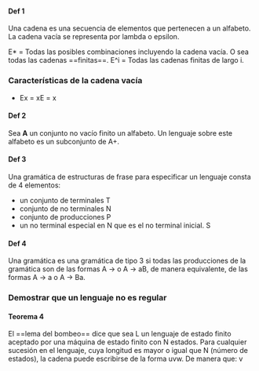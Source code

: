 
#### Def 1
Una cadena es una secuencia de elementos que pertenecen a un alfabeto. La cadena vacía se representa por lambda o epsilon. 

E* = Todas las posibles combinaciones incluyendo la cadena vacía. O sea todas las cadenas ==finitas==.
E^i = Todas las cadenas finitas de largo i.

### Características de la cadena vacía
- Ex = xE = x


#### Def 2
Sea **A** un conjunto no vacío finito un alfabeto. Un lenguaje sobre este alfabeto es un subconjunto de A+.

#### Def 3
Una gramática de estructuras de frase para especificar un lenguaje consta de 4 elementos:
- un conjunto de terminales T
- conjunto de no terminales N
- conjunto de producciones P
- un no terminal especial en N que es el no terminal inicial. S

#### Def 4
Una gramática es una gramática de tipo 3 si todas las producciones de la gramática son de las formas A -> o A -> aB, de manera equivalente, de las formas A -> a o A -> Ba.


### Demostrar que un lenguaje no es regular

#### Teorema 4 
El ==lema del bombeo== dice que sea L un lenguaje de estado finito aceptado por una máquina de estado finito con N estados. Para cualquier sucesión en el lenguaje, cuya longitud es mayor o igual que N (número de estados), la cadena puede escribirse de la forma uvw. De manera que: v